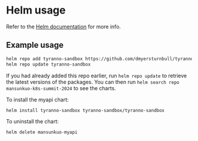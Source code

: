 # Helm usage

Refer to the [Helm documentation](https://helm.sh/docs) for more info.

## Example usage

```bash
helm repo add tyranno-sandbox https://github.com/dmyersturnbull/tyranno-sandbox
helm repo update tyranno-sandbox
```

If you had already added this repo earlier, run `helm repo update` to retrieve the latest versions of the packages. You can then run `helm search repo mansunkuo-k8s-summit-2024` to see the charts.

To install the myapi chart:

    helm install tyranno-sandbox tyranno-sandbox/tyranno-sandbox

To uninstall the chart:

    helm delete mansunkuo-myapi
